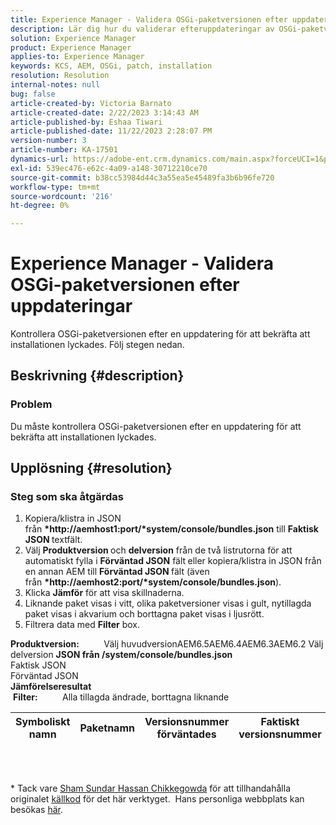 ```yaml
---
title: Experience Manager - Validera OSGi-paketversionen efter uppdateringar
description: Lär dig hur du validerar efteruppdateringar av OSGi-paketversioner.
solution: Experience Manager
product: Experience Manager
applies-to: Experience Manager
keywords: KCS, AEM, OSGi, patch, installation
resolution: Resolution
internal-notes: null
bug: false
article-created-by: Victoria Barnato
article-created-date: 2/22/2023 3:14:43 AM
article-published-by: Eshaa Tiwari
article-published-date: 11/22/2023 2:28:07 PM
version-number: 3
article-number: KA-17501
dynamics-url: https://adobe-ent.crm.dynamics.com/main.aspx?forceUCI=1&pagetype=entityrecord&etn=knowledgearticle&id=b247d608-5fb2-ed11-83fe-6045bd0067ea
exl-id: 539ec476-e62c-4a09-a148-30712210ce70
source-git-commit: b38cc53984d44c3a55ea5e45489fa3b6b96fe720
workflow-type: tm+mt
source-wordcount: '216'
ht-degree: 0%

---
```


# Experience Manager - Validera OSGi-paketversionen efter uppdateringar


Kontrollera OSGi-paketversionen efter en uppdatering för att bekräfta att installationen lyckades. Följ stegen nedan.

## Beskrivning {#description}


### Problem

Du måste kontrollera OSGi-paketversionen efter en uppdatering för att bekräfta att installationen lyckades.


## Upplösning {#resolution}


### Steg som ska åtgärdas

1. Kopiera/klistra in JSON från <b>*http://aemhost1:port/*system/console/bundles.json</b> till <b>Faktisk JSON </b>textfält.
2. Välj <b>Produktversion </b>och <b>delversion</b> från de två listrutorna för att automatiskt fylla i <b>Förväntad JSON</b> fält<b> </b>eller kopiera/klistra in JSON från en annan AEM till <b>Förväntad JSON </b>fält (även från <b>*http://aemhost2:port/*system/console/bundles.json</b>).
3. Klicka <b>Jämför</b> för att visa skillnaderna.
4. Liknande paket visas i vitt, olika paketversioner visas i gult, nytillagda paket visas i akvarium och borttagna paket visas i ljusrött.
5. Filtrera data med <b>Filter</b> box.

<b>Produktversion:</b>          Välj huvudversionAEM6.5AEM6.4AEM6.3AEM6.2 Välj delversion
<b>JSON från /system/console/bundles.json</b><br>Faktisk JSON <br>Förväntad JSON 
 <br><b>Jämförelseresultat</b><br> <b>Filter:</b>          Alla tillagda ändrade, borttagna liknande     <br>

| Symboliskt namn | Paketnamn | Versionsnummer förväntades | Faktiskt versionsnummer |
| --- | --- | --- | --- |

<br> 




\* Tack vare [Sham Sundar Hassan Chikkegowda](https://www.linkedin.com/in/sham-sundar-hassan-chikkegowda-6b03a517) för att tillhandahålla originalet [källkod](https://github.com/Schikkeg/schikkeg.github.io/blob/master/tools/coi.html) för det här verktyget.  Hans personliga webbplats kan besökas [här](https://www.aemstuff.com/).

